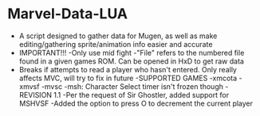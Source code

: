 # Marvel-Data-LUA
- A script designed to gather data for Mugen, as well as make editing/gathering sprite/animation info easier and accurate
- IMPORTANT!!!
-Only use mid fight
-"File" refers to the numbered file found in a given games ROM. Can be opened in HxD to get raw data
- Breaks if attempts to read a player who hasn't entered. Only really affects MVC, will try to fix in future
-SUPPORTED GAMES
-xmcota
-xmvsf
-mvsc
-msh: Character Select timer isn't frozen though
-REVISION 1.1
-Per the request of Sir Ghostler, added support for MSHVSF
-Added the option to press O to decrement the current player
